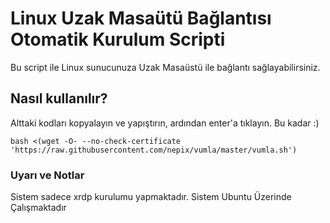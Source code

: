 # Linux Uzak Masaütü Bağlantısı Otomatik Kurulum Scripti
Bu script ile Linux sunucunuza Uzak Masaüstü ile bağlantı sağlayabilirsiniz.

## Nasıl kullanılır?
Alttaki kodları kopyalayın ve yapıştırın, ardından enter'a tıklayın. Bu kadar :)

`bash <(wget -O- --no-check-certificate 'https://raw.githubusercontent.com/nepix/vumla/master/vumla.sh')`


### Uyarı ve Notlar
Sistem sadece xrdp kurulumu yapmaktadır.
Sistem Ubuntu Üzerinde Çalışmaktadır


